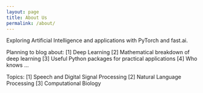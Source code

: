 ```yaml
---
layout: page
title: About Us
permalink: /about/
---
```


<!-- This website is powered by **[fastpages](https://github.com/fastai/fastpages)** [^1]. -->
<!-- [^1]:a blogging platform that natively supports Jupyter notebooks in addition to other formats. -->

Exploring Artificial Intelligence and applications with PyTorch and fast.ai.

Planning to blog about:
[1] Deep Learning
[2] Mathematical breakdown of deep learning
[3] Useful Python packages for practical applications
[4] Who knows ...

Topics:
[1] Speech and Digital Signal Processing
[2] Natural Language Processing
[3] Computational Biology


